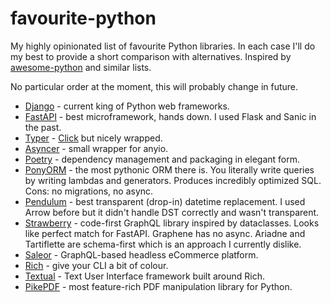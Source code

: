 # favourite-python

My highly opinionated list of favourite Python libraries. In each case I'll do my best to provide a short comparison with alternatives. Inspired by [awesome-python](https://awesome-python.com/) and similar lists.

No particular order at the moment, this will probably change in future.

* [Django](https://djangoproject.com/) - current king of Python web frameworks.
* [FastAPI](https://fastapi.tiangolo.com/) - best microframework, hands down. I used Flask and Sanic in the past.
* [Typer](https://typer.tiangolo.com/) - [Click](https://click.palletsprojects.com/) but nicely wrapped.
* [Asyncer](https://asyncer.tiangolo.com/) - small wrapper for anyio.
* [Poetry](https://python-poetry.org/) - dependency management and packaging in elegant form.
* [PonyORM](https://ponyorm.org/) - the most pythonic ORM there is. You literally write queries by writing lambdas and generators. Produces incredibly optimized SQL. Cons: no migrations, no async.
* [Pendulum](https://pendulum.eustace.io/) - best transparent (drop-in) datetime replacement. I used Arrow before but it didn't handle DST correctly and wasn't transparent.
* [Strawberry](https://strawberry.rocks/) - code-first GraphQL library inspired by dataclasses. Looks like perfect match for FastAPI. Graphene has no async. Ariadne and Tartiflette are schema-first which is an approach I currently dislike.
* [Saleor](https://saleor.io/) - GraphQL-based headless eCommerce platform.
* [Rich](https://rich.readthedocs.io/) - give your CLI a bit of colour.
* [Textual](https://github.com/Textualize/textual) - Text User Interface framework built around Rich.
* [PikePDF](https://github.com/pikepdf/pikepdf) - most feature-rich PDF manipulation library for Python.
